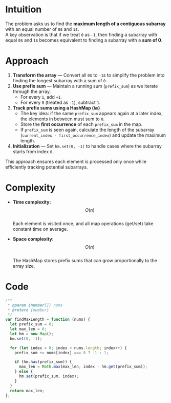 # Intuition

The problem asks us to find the **maximum length of a contiguous subarray** with an equal number of `0`s and `1`s.  
A key observation is that if we treat `0` as `-1`, then finding a subarray with equal `0`s and `1`s becomes equivalent to finding a subarray with a **sum of 0**.

# Approach

1. **Transform the array** — Convert all `0`s to `-1`s to simplify the problem into finding the longest subarray with a sum of `0`.
2. **Use prefix sum** — Maintain a running sum (`prefix_sum`) as we iterate through the array.
   - For every `1`, add `+1`.
   - For every `0` (treated as `-1`), subtract `1`.
3. **Track prefix sums using a HashMap (`hm`)**
   - The key idea: if the same `prefix_sum` appears again at a later index, the elements in between must sum to `0`.
   - Store the **first occurrence** of each `prefix_sum` in the map.
   - If `prefix_sum` is seen again, calculate the length of the subarray (`current_index - first_occurrence_index`) and update the maximum length.
4. **Initialization** — Set `hm.set(0, -1)` to handle cases where the subarray starts from index `0`.

This approach ensures each element is processed only once while efficiently tracking potential subarrays.

# Complexity

- **Time complexity:** $$O(n)$$  
  Each element is visited once, and all map operations (get/set) take constant time on average.

- **Space complexity:** $$O(n)$$  
  The HashMap stores prefix sums that can grow proportionally to the array size.

# Code

```javascript
/**
 * @param {number[]} nums
 * @return {number}
 */
var findMaxLength = function (nums) {
  let prefix_sum = 0;
  let max_len = 0;
  let hm = new Map();
  hm.set(0, -1);

  for (let index = 0; index < nums.length; index++) {
    prefix_sum += nums[index] === 0 ? -1 : 1;

    if (hm.has(prefix_sum)) {
      max_len = Math.max(max_len, index - hm.get(prefix_sum));
    } else {
      hm.set(prefix_sum, index);
    }
  }
  return max_len;
};
```
